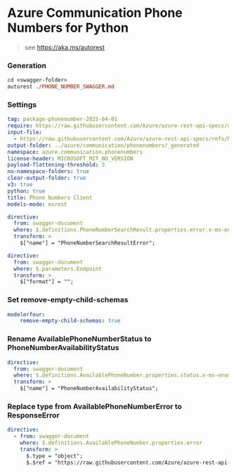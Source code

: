 # Azure Communication Phone Numbers for Python

> see https://aka.ms/autorest

### Generation
```ps
cd <swagger-folder>
autorest ./PHONE_NUMBER_SWAGGER.md
```

### Settings
``` yaml
tag: package-phonenumber-2025-04-01
require: https://raw.githubusercontent.com/Azure/azure-rest-api-specs/de9cb12d2840ca0915849ce6a3bf8c956a32c022/specification/communication/data-plane/PhoneNumbers/readme.md
input-file: 
  - https://raw.githubusercontent.com/Azure/azure-rest-api-specs/refs/heads/main/specification/common-types/data-plane/v1/types.json
output-folder: ../azure/communication/phonenumbers/_generated
namespace: azure.communication.phonenumbers
license-header: MICROSOFT_MIT_NO_VERSION
payload-flattening-threshold: 3
no-namespace-folders: true
clear-output-folder: true
v3: true
python: true
title: Phone Numbers Client
models-mode: msrest
```

``` yaml
directive:
  from: swagger-document
  where: $.definitions.PhoneNumberSearchResult.properties.error.x-ms-enum
  transform: >
    $["name"] = "PhoneNumberSearchResultError";
```

``` yaml
directive:
  from: swagger-document
  where: $.parameters.Endpoint
  transform: >
    $["format"] = "";
```

### Set remove-empty-child-schemas
```yaml
modelerfour:
    remove-empty-child-schemas: true
```

### Rename AvailablePhoneNumberStatus to PhoneNumberAvailabilityStatus
```yaml
directive:
  from: swagger-document
  where: $.definitions.AvailablePhoneNumber.properties.status.x-ms-enum
  transform: >
    $["name"] = "PhoneNumberAvailabilityStatus";
```

### Replace type from AvailablePhoneNumberError to ResponseError
```yaml
directive:
  - from: swagger-document
    where: $.definitions.AvailablePhoneNumber.properties.error
    transform: >
      $.type = "object";
      $.$ref = "https://raw.githubusercontent.com/Azure/azure-rest-api-specs/refs/heads/main/specification/common-types/data-plane/v1/types.json#/definitions/ErrorDetail";
```